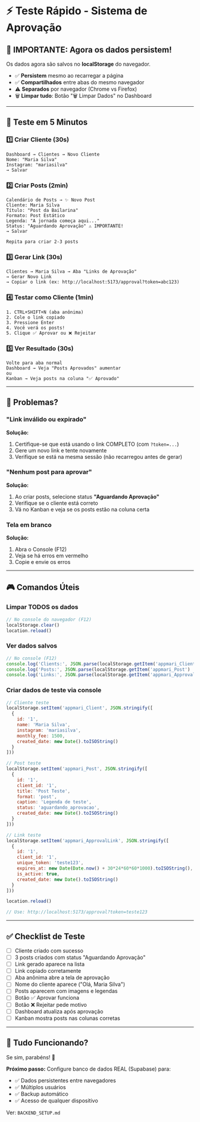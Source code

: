 # ⚡ Teste Rápido - Sistema de Aprovação

## 🎯 IMPORTANTE: Agora os dados persistem!

Os dados agora são salvos no **localStorage** do navegador.
- ✅ **Persistem** mesmo ao recarregar a página
- ✅ **Compartilhados** entre abas do mesmo navegador
- ⚠️ **Separados** por navegador (Chrome vs Firefox)
- 🗑️ **Limpar tudo**: Botão "🗑️ Limpar Dados" no Dashboard

---

## 📝 Teste em 5 Minutos

### 1️⃣ Criar Cliente (30s)
```
Dashboard → Clientes → Novo Cliente
Nome: "Maria Silva"
Instagram: "mariasilva"
→ Salvar
```

### 2️⃣ Criar Posts (2min)
```
Calendário de Posts → ✨ Novo Post
Cliente: Maria Silva
Título: "Post da Bailarina"
Formato: Post Estático
Legenda: "A jornada começa aqui..."
Status: "Aguardando Aprovação" ⚠️ IMPORTANTE!
→ Salvar

Repita para criar 2-3 posts
```

### 3️⃣ Gerar Link (30s)
```
Clientes → Maria Silva → Aba "Links de Aprovação"
→ Gerar Novo Link
→ Copiar o link (ex: http://localhost:5173/approval?token=abc123)
```

### 4️⃣ Testar como Cliente (1min)
```
1. CTRL+SHIFT+N (aba anônima)
2. Cole o link copiado
3. Pressione Enter
4. Você verá os posts!
5. Clique ✅ Aprovar ou ❌ Rejeitar
```

### 5️⃣ Ver Resultado (30s)
```
Volte para aba normal
Dashboard → Veja "Posts Aprovados" aumentar
ou
Kanban → Veja posts na coluna "✅ Aprovado"
```

---

## 🐛 Problemas?

### "Link inválido ou expirado"
**Solução:**
1. Certifique-se que está usando o link COMPLETO (com `?token=...`)
2. Gere um novo link e tente novamente
3. Verifique se está na mesma sessão (não recarregou antes de gerar)

### "Nenhum post para aprovar"
**Solução:**
1. Ao criar posts, selecione status **"Aguardando Aprovação"**
2. Verifique se o cliente está correto
3. Vá no Kanban e veja se os posts estão na coluna certa

### Tela em branco
**Solução:**
1. Abra o Console (F12)
2. Veja se há erros em vermelho
3. Copie e envie os erros

---

## 🎮 Comandos Úteis

### Limpar TODOS os dados
```javascript
// No console do navegador (F12)
localStorage.clear()
location.reload()
```

### Ver dados salvos
```javascript
// No console (F12)
console.log('Clients:', JSON.parse(localStorage.getItem('appmari_Client') || '[]'))
console.log('Posts:', JSON.parse(localStorage.getItem('appmari_Post') || '[]'))
console.log('Links:', JSON.parse(localStorage.getItem('appmari_ApprovalLink') || '[]'))
```

### Criar dados de teste via console
```javascript
// Cliente teste
localStorage.setItem('appmari_Client', JSON.stringify([
  {
    id: '1',
    name: 'Maria Silva',
    instagram: 'mariasilva',
    monthly_fee: 1500,
    created_date: new Date().toISOString()
  }
]))

// Post teste
localStorage.setItem('appmari_Post', JSON.stringify([
  {
    id: '1',
    client_id: '1',
    title: 'Post Teste',
    format: 'post',
    caption: 'Legenda de teste',
    status: 'aguardando_aprovacao',
    created_date: new Date().toISOString()
  }
]))

// Link teste
localStorage.setItem('appmari_ApprovalLink', JSON.stringify([
  {
    id: '1',
    client_id: '1',
    unique_token: 'teste123',
    expires_at: new Date(Date.now() + 30*24*60*60*1000).toISOString(),
    is_active: true,
    created_date: new Date().toISOString()
  }
]))

location.reload()

// Use: http://localhost:5173/approval?token=teste123
```

---

## ✅ Checklist de Teste

- [ ] Cliente criado com sucesso
- [ ] 3 posts criados com status "Aguardando Aprovação"
- [ ] Link gerado aparece na lista
- [ ] Link copiado corretamente
- [ ] Aba anônima abre a tela de aprovação
- [ ] Nome do cliente aparece ("Olá, Maria Silva")
- [ ] Posts aparecem com imagens e legendas
- [ ] Botão ✅ Aprovar funciona
- [ ] Botão ❌ Rejeitar pede motivo
- [ ] Dashboard atualiza após aprovação
- [ ] Kanban mostra posts nas colunas corretas

---

## 🚀 Tudo Funcionando?

Se sim, parabéns! 🎉

**Próximo passo:**
Configure banco de dados REAL (Supabase) para:
- ✅ Dados persistentes entre navegadores
- ✅ Múltiplos usuários
- ✅ Backup automático
- ✅ Acesso de qualquer dispositivo

Ver: `BACKEND_SETUP.md` 